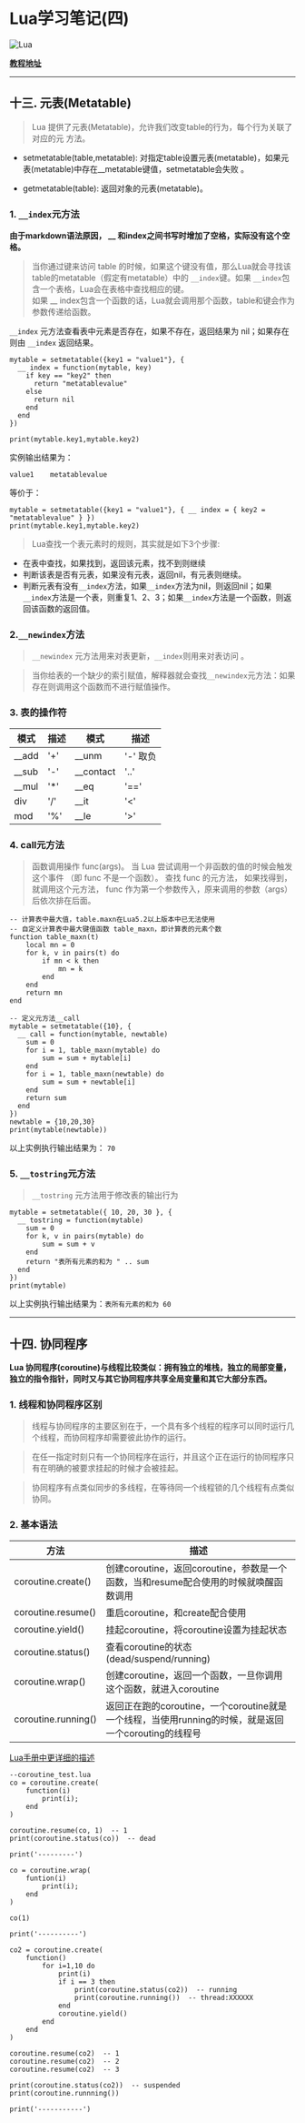 # Lua学习笔记(四)

![Lua](https://www.w3cschool.cn/attachments/image/20170622/1498119030897469.png)

[**教程地址**](http://www.runoob.com/lua/lua-tutorial.html)

***

## 十三. 元表(Metatable)
> Lua 提供了元表(Metatable)，允许我们改变table的行为，每个行为关联了对应的元
方法。

* setmetatable(table,metatable): 对指定table设置元表(metatable)，如果元表(metatable)中存在__metatable键值，setmetatable会失败 。

* getmetatable(table): 返回对象的元表(metatable)。


### 1.  `__index`元方法
**由于markdown语法原因， __ 和index之间书写时增加了空格，实际没有这个空格。**

>当你通过键来访问 table 的时候，如果这个键没有值，那么Lua就会寻找该table的metatable（假定有metatable）中的 `__index`键。如果 `__index`包含一个表格，Lua会在表格中查找相应的键。   
>如果 __ index包含一个函数的话，Lua就会调用那个函数，table和键会作为参数传递给函数。

`__index` 元方法查看表中元素是否存在，如果不存在，返回结果为 nil；如果存在则由 `__index` 返回结果。

<pre><code>mytable = setmetatable({key1 = "value1"}, {
  __ index = function(mytable, key)
    if key == "key2" then
      return "metatablevalue"
    else
      return nil
    end
  end
})

print(mytable.key1,mytable.key2)
</code></pre>

实例输出结果为：

<pre><code>value1    metatablevalue
</code></pre>

等价于：

<pre><code>mytable = setmetatable({key1 = "value1"}, { __ index = { key2 = "metatablevalue" } })
print(mytable.key1,mytable.key2)
</code></pre>

>Lua查找一个表元素时的规则，其实就是如下3个步骤:
* 在表中查找，如果找到，返回该元素，找不到则继续
* 判断该表是否有元表，如果没有元表，返回nil，有元表则继续。
* 判断元表有没有`__index`方法，如果`__index`方法为nil，则返回nil；如果`__index`方法是一个表，则重复1、2、3；如果`__index`方法是一个函数，则返回该函数的返回值。

### 2.`__newindex`方法
>`__newindex` 元方法用来对表更新，`__index`则用来对表访问 。

>当你给表的一个缺少的索引赋值，解释器就会查找`__newindex`元方法：如果存在则调用这个函数而不进行赋值操作。

### 3. 表的操作符
|模式|描述|模式|描述|
|---|----|---|----|
|__add|'+'|__unm|'-' 取负|
|__sub|'-'|__contact|'..'|
|__mul|'*'|__eq|'=='|
|div|'/'|__it|'<'|
|mod|'%'|__le|'>'|

### 4. call元方法
> 函数调用操作 func(args)。 当 Lua 尝试调用一个非函数的值的时候会触发这个事件 （即 func 不是一个函数）。 查找 func 的元方法， 如果找得到，就调用这个元方法， func 作为第一个参数传入，原来调用的参数（args）后依次排在后面。

<pre><code>-- 计算表中最大值，table.maxn在Lua5.2以上版本中已无法使用
-- 自定义计算表中最大键值函数 table_maxn，即计算表的元素个数
function table_maxn(t)
    local mn = 0
    for k, v in pairs(t) do
        if mn < k then
            mn = k
        end
    end
    return mn
end

-- 定义元方法__call
mytable = setmetatable({10}, {
  __ call = function(mytable, newtable)
    sum = 0
    for i = 1, table_maxn(mytable) do
        sum = sum + mytable[i]
    end
    for i = 1, table_maxn(newtable) do
        sum = sum + newtable[i]
    end
    return sum
  end
})
newtable = {10,20,30}
print(mytable(newtable))
</code></pre>

以上实例执行输出结果为：
`70`

### 5. `__tostring`元方法
>`__tostring` 元方法用于修改表的输出行为

<pre><code>mytable = setmetatable({ 10, 20, 30 }, {
  __ tostring = function(mytable)
    sum = 0
    for k, v in pairs(mytable) do
        sum = sum + v
    end
    return "表所有元素的和为 " .. sum
  end
})
print(mytable)
</code></pre>

以上实例执行输出结果为：`表所有元素的和为 60`

***

## 十四. 协同程序

**Lua 协同程序(coroutine)与线程比较类似：拥有独立的堆栈，独立的局部变量，独立的指令指针，同时又与其它协同程序共享全局变量和其它大部分东西。**

### 1. 线程和协同程序区别
>线程与协同程序的主要区别在于，一个具有多个线程的程序可以同时运行几个线程，而协同程序却需要彼此协作的运行。

>在任一指定时刻只有一个协同程序在运行，并且这个正在运行的协同程序只有在明确的被要求挂起的时候才会被挂起。

>协同程序有点类似同步的多线程，在等待同一个线程锁的几个线程有点类似协同。

### 2. 基本语法
|方法|描述|
|----|---|
|coroutine.create()|创建coroutine，返回coroutine，参数是一个函数，当和resume配合使用的时候就唤醒函数调用|
|coroutine.resume()|重启coroutine，和create配合使用|
|coroutine.yield()|挂起coroutine，将coroutine设置为挂起状态|
|coroutine.status()|查看coroutine的状态(dead/suspend/running)|
|coroutine.wrap()|创建coroutine，返回一个函数，一旦你调用这个函数，就进入coroutine|
|coroutine.running()|返回正在跑的coroutine，一个coroutine就是一个线程，当使用running的时候，就是返回一个corouting的线程号|
[Lua手册中更详细的描述](http://www.runoob.com/manual/lua53doc/manual.html#2.6)

<pre><code>--coroutine_test.lua
co = coroutine.create(
    function(i)
        print(i);
    end
)

coroutine.resume(co, 1)  -- 1
print(coroutine.status(co))  -- dead

print('---------')

co = coroutine.wrap(
    funtion(i)
        print(i);
    end  
)

co(1)

print('----------')

co2 = coroutine.create(
    function()
        for i=1,10 do
            print(i)
            if i == 3 then
                print(coroutine.status(co2))  -- running
                print(coroutine.running())  -- thread:XXXXXX
            end
            coroutine.yield()
        end
    end
)

coroutine.resume(co2)  -- 1
coroutine.resume(co2)  -- 2
coroutine.resume(co2)  -- 3

print(coroutine.status(co2))  -- suspended
print(coroutine.runnning())

print('-----------')
</code></pre>
